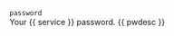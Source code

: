 <tr>
    <td>
        <code>password</code>
        <br />
        Your {{ service }} password. {{ pwdesc }}
    </td>
    <td></td>
</tr>